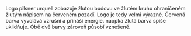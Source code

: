 Logo pilsner urquell zobazuje žlutou budovu ve žlutém kruhu ohraničeném
žlutým nápisem na červeném pozadí. Logo je tedy velmi výrazné. Červená
barva vyvolává vzrušní a přináší energie. naopka žlutá barva spíše
uklidňuje. Obě dvě barvy zároveň působí vznešeně.
